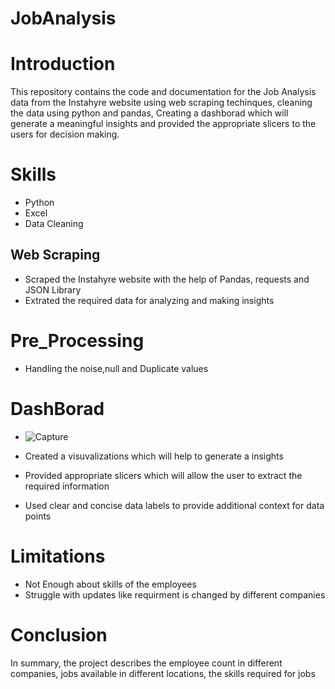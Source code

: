 # JobAnalysis
# Introduction
  This repository contains the code and documentation for the Job Analysis data from the Instahyre website using web scraping techinques, cleaning the data using python and pandas, Creating a dashborad which will generate a meaningful insights and provided the appropriate slicers to the users for decision making.
# Skills
- Python
- Excel
- Data Cleaning
## Web Scraping
- Scraped the Instahyre website with the help of Pandas, requests and JSON Library
- Extrated the required data for analyzing and making insights
# Pre_Processing
- Handling the noise,null and Duplicate values
# DashBorad
- ![Capture](https://github.com/Saikiran0432/JobAnalytics_Project/assets/144260007/f891f623-3e52-494b-998c-6edbb5a3077d)

- Created a visuvalizations which will help to generate a insights
- Provided appropriate slicers which will allow the user to extract the required information
- Used clear and concise data labels to provide additional context for data points
# Limitations
- Not Enough about skills of the employees
- Struggle with updates like requirment is changed by different companies
# Conclusion
  In summary, the project describes the employee count in different companies, jobs available in different locations, the skills required for jobs 
